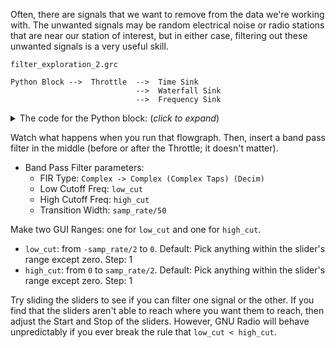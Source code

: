 Often, there are signals that we want to remove from the data we're working with. The unwanted signals may be random electrical noise or radio stations that are near our station of interest, but in either case, filtering out these unwanted signals is a very useful skill.

`filter_exploration_2.grc`
```
Python Block -->  Throttle  -->  Time Sink
                            -->  Waterfall Sink
                            -->  Frequency Sink
```

<details><summary>The code for the Python block: (<i>click to expand</i>)</summary>

```
import numpy as np
from gnuradio import gr
from functools import reduce
from operator import concat
import random



name = "Learning Signal for band pass"
out_sig_port_0 = np.complex64



def sigOne(state_container):
    cou = state_container["count"]
    content = [1, 0, 1, 0, 1, 1, 0, 1, 0, 0]
    idx = (cou // 20000) % len(content)
    return content[idx] * np.exp(0.2j * cou)


def sigTwo(state_container):
    cou = state_container["count"]
    content = [1, 0, 1, 0, 0, 1, 1, 1, 0, 1, 1, 0]
    idx = (cou // 50000) % len(content)
    return content[idx] * np.exp(1.2j * cou)


def use_func(state_container):
    noise = (random.random() - 0.5) * 0.25 + (random.random() - 0.5) * 0.25j
    summ = sigOne(state_container) + sigTwo(state_container) + noise    
    state_container["count"] += 1
    # Note: the count will grow unbounded. Python has arbitrary size integers, so 
    # that should be ok since this isn't a tight-performance situation
    return summ


def unpackOne(x):
    return list(map(int, f"{x:b}".zfill(8)))


def unpackbits(x):
    return reduce(concat, map(unpackOne, x))


class blk(gr.basic_block):

    def __init__(self):
        gr.basic_block.__init__(
            self,
            name=name,
            in_sig=[],
            out_sig=[out_sig_port_0]
        )
        
        self.use_func = use_func
        
        
        self.state_container = {
            "count": 0,
           
        }


    def general_work(self, input_items, output_items):
        outval = self.use_func(self.state_container)
        if outval == None:
            return 0
        else:
            dt = output_items[0][0].dtype
            npified = np.array(outval, dtype=dt)
            output_items[0][0] = npified
            return 1


```

</details>

Watch what happens when you run that flowgraph. Then, insert a band pass filter in the middle (before or after the Throttle; it doesn't matter).

- Band Pass Filter parameters:
  - FIR Type: `Complex -> Complex (Complex Taps) (Decim)`
  - Low Cutoff Freq: `low_cut`
  - High Cutoff Freq: `high_cut`
  - Transition Width: `samp_rate/50`

Make two GUI Ranges: one for `low_cut` and one for `high_cut`.

- `low_cut`: from `-samp_rate/2` to `0`. Default: Pick anything within the slider's range except zero. Step: 1
- `high_cut`: from `0` to `samp_rate/2`. Default: Pick anything within the slider's range except zero. Step: 1

Try sliding the sliders to see if you can filter one signal or the other. If you find that the sliders aren't able to reach where you want them to reach, then adjust the Start and Stop of the sliders. However, GNU Radio will behave unpredictably if you ever break the rule that `low_cut < high_cut`.

